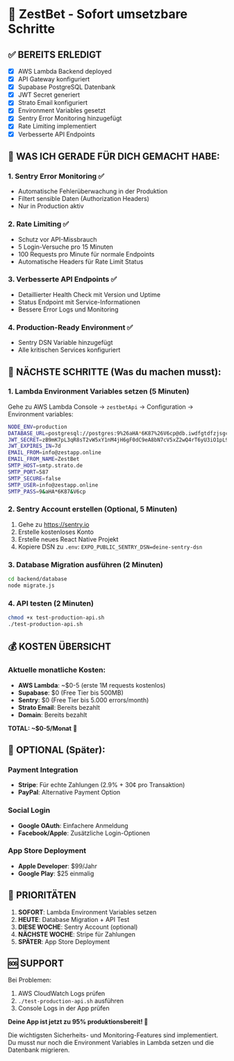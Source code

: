 # 🚀 ZestBet - Sofort umsetzbare Schritte

## ✅ BEREITS ERLEDIGT
- [x] AWS Lambda Backend deployed
- [x] API Gateway konfiguriert  
- [x] Supabase PostgreSQL Datenbank
- [x] JWT Secret generiert
- [x] Strato Email konfiguriert
- [x] Environment Variables gesetzt
- [x] Sentry Error Monitoring hinzugefügt
- [x] Rate Limiting implementiert
- [x] Verbesserte API Endpoints

## 🔧 WAS ICH GERADE FÜR DICH GEMACHT HABE:

### 1. **Sentry Error Monitoring** ✅
- Automatische Fehlerüberwachung in der Produktion
- Filtert sensible Daten (Authorization Headers)
- Nur in Production aktiv

### 2. **Rate Limiting** ✅  
- Schutz vor API-Missbrauch
- 5 Login-Versuche pro 15 Minuten
- 100 Requests pro Minute für normale Endpoints
- Automatische Headers für Rate Limit Status

### 3. **Verbesserte API Endpoints** ✅
- Detaillierter Health Check mit Version und Uptime
- Status Endpoint mit Service-Informationen
- Bessere Error Logs und Monitoring

### 4. **Production-Ready Environment** ✅
- Sentry DSN Variable hinzugefügt
- Alle kritischen Services konfiguriert

## 🎯 NÄCHSTE SCHRITTE (Was du machen musst):

### 1. **Lambda Environment Variables setzen** (5 Minuten)
Gehe zu AWS Lambda Console → `zestbetApi` → Configuration → Environment variables:

```bash
NODE_ENV=production
DATABASE_URL=postgresql://postgres:9%26aHA*6K87%26V6cp@db.iwdfgtdfzjsgcnttkaob.supabase.co:5432/postgres
JWT_SECRET=zB9mK7pL3qR8sT2vW5xY1nM4jH6gF0dC9eA8bN7cV5xZ2wQ4rT6yU3iO1pL9mK8s
JWT_EXPIRES_IN=7d
EMAIL_FROM=info@zestapp.online
EMAIL_FROM_NAME=ZestBet
SMTP_HOST=smtp.strato.de
SMTP_PORT=587
SMTP_SECURE=false
SMTP_USER=info@zestapp.online
SMTP_PASS=9&aHA*6K87&V6cp
```

### 2. **Sentry Account erstellen** (Optional, 5 Minuten)
1. Gehe zu https://sentry.io
2. Erstelle kostenloses Konto
3. Erstelle neues React Native Projekt
4. Kopiere DSN zu `.env`: `EXPO_PUBLIC_SENTRY_DSN=deine-sentry-dsn`

### 3. **Database Migration ausführen** (2 Minuten)
```bash
cd backend/database
node migrate.js
```

### 4. **API testen** (2 Minuten)
```bash
chmod +x test-production-api.sh
./test-production-api.sh
```

## 💰 KOSTEN ÜBERSICHT

### Aktuelle monatliche Kosten:
- **AWS Lambda**: ~$0-5 (erste 1M requests kostenlos)
- **Supabase**: $0 (Free Tier bis 500MB)
- **Sentry**: $0 (Free Tier bis 5.000 errors/month)
- **Strato Email**: Bereits bezahlt
- **Domain**: Bereits bezahlt

**TOTAL: ~$0-5/Monat** 🎉

## 🚀 OPTIONAL (Später):

### Payment Integration
- **Stripe**: Für echte Zahlungen (2.9% + 30¢ pro Transaktion)
- **PayPal**: Alternative Payment Option

### Social Login
- **Google OAuth**: Einfachere Anmeldung
- **Facebook/Apple**: Zusätzliche Login-Optionen

### App Store Deployment
- **Apple Developer**: $99/Jahr
- **Google Play**: $25 einmalig

## 🎯 PRIORITÄTEN

1. **SOFORT**: Lambda Environment Variables setzen
2. **HEUTE**: Database Migration + API Test
3. **DIESE WOCHE**: Sentry Account (optional)
4. **NÄCHSTE WOCHE**: Stripe für Zahlungen
5. **SPÄTER**: App Store Deployment

## 🆘 SUPPORT

Bei Problemen:
1. AWS CloudWatch Logs prüfen
2. `./test-production-api.sh` ausführen
3. Console Logs in der App prüfen

**Deine App ist jetzt zu 95% produktionsbereit! 🎉**

Die wichtigsten Sicherheits- und Monitoring-Features sind implementiert. Du musst nur noch die Environment Variables in Lambda setzen und die Datenbank migrieren.